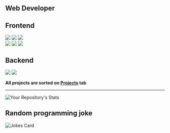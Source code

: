 ## Web Developer

## Frontend
![](https://img.shields.io/badge/-HTML5%26CSS3-lightgrey) ![](https://img.shields.io/badge/-JavaScript-green) ![](https://img.shields.io/badge/-React-blue)
<br/>
![](https://img.shields.io/badge/SASS-SCSS-brightgreen) ![](https://img.shields.io/badge/-Bootstrap-9cf) ![](https://img.shields.io/badge/-TailwindCSS-32c0b8)

## Backend
![](https://img.shields.io/badge/Node-Express-success)
![](https://img.shields.io/badge/MongoDB-Mongoose-purple)

<b>All projects are sorted on <a href="https://github.com/BogdanCikota?tab=projects">Projects<a/> tab</b>
<hr/>
  
<!-- [![Top Langs](https://github-readme-stats.vercel.app/api/top-langs/?username=BogdanCikota&layout=compact)](https://github.com/anuraghazra/github-readme-stats) -->

![Your Repository's Stats](https://github-readme-stats.vercel.app/api/top-langs/?username=BogdanCikota&theme=light&layout=compact)

## Random programming joke
![Jokes Card](https://readme-jokes.vercel.app/api)
